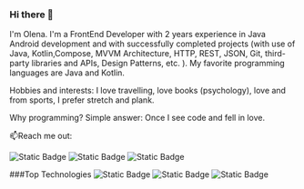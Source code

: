 ### Hi there 👋

I'm Olena. I'm a FrontEnd Developer with 2 years experience in Java Android development and with successfully completed projects (with use of Java, Kotlin,Compose, MVVM Architecture, HTTP, REST, JSON, Git, third-party libraries and APIs, Design Patterns, etc. ). My favorite programming languages are Java and Kotlin. 

Hobbies and interests: I love travelling, love books (psychology), love and from sports, I prefer stretch and plank. 

Why programming? Simple answer: Once I see code and fell in love.

📫Reach me out:

![Static Badge](https://img.shields.io/badge/Telegram-blue?logo=Telegram&label=%40OlenaKhamilivska&link=%40OlenaKhamilivska)
![Static Badge](https://img.shields.io/badge/gmail-colored?logo=gmail&label=olenakhamilivska%40gmail.com&link=olenakhamilivska%40gmail.com)
![Static Badge](https://img.shields.io/badge/Lindekin-black?logo=linkedin&label=olena-khamilivska-15b294274&link=olena-khamilivska-15b294274)


###Top Technologies
![Static Badge](https://img.shields.io/badge/Kotlin-black?logo=kotlin)
![Static Badge](https://img.shields.io/badge/Jetpack%20Compose-black?logo=jetpackcompose&color=white)
![Static Badge](https://img.shields.io/badge/Pagination-black?color=red)












